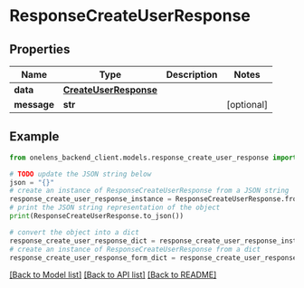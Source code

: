 # ResponseCreateUserResponse


## Properties

Name | Type | Description | Notes
------------ | ------------- | ------------- | -------------
**data** | [**CreateUserResponse**](CreateUserResponse.md) |  | 
**message** | **str** |  | [optional] 

## Example

```python
from onelens_backend_client.models.response_create_user_response import ResponseCreateUserResponse

# TODO update the JSON string below
json = "{}"
# create an instance of ResponseCreateUserResponse from a JSON string
response_create_user_response_instance = ResponseCreateUserResponse.from_json(json)
# print the JSON string representation of the object
print(ResponseCreateUserResponse.to_json())

# convert the object into a dict
response_create_user_response_dict = response_create_user_response_instance.to_dict()
# create an instance of ResponseCreateUserResponse from a dict
response_create_user_response_form_dict = response_create_user_response.from_dict(response_create_user_response_dict)
```
[[Back to Model list]](../README.md#documentation-for-models) [[Back to API list]](../README.md#documentation-for-api-endpoints) [[Back to README]](../README.md)


